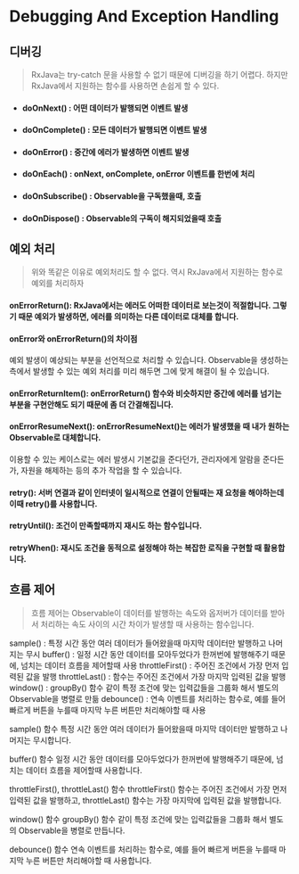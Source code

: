 # Debugging And Exception Handling
>

## 디버깅
> RxJava는 try-catch 문을 사용할 수 없기 때문에 디버깅을 하기 어렵다.
하지만 RxJava에서 지원하는 함수를 사용하면 손쉽게 할 수 있다.

- #### doOnNext() : 어떤 데이터가 발행되면 이벤트 발생
- #### doOnComplete() : 모든 데이터가 발행되면 이벤트 발생
- #### doOnError() : 중간에 에러가 발생하면 이벤트 발생
- #### doOnEach() : onNext, onComplete, onError 이벤트를 한번에 처리
- #### doOnSubscribe() : Observable을 구독했을때, 호출
- #### doOnDispose() : Observable의 구독이 해지되었을때 호출

## 예외 처리
> 위와 똑같은 이유로 예외처리도 할 수 없다. 역시 RxJava에서 지원하는 함수로 예외를 처리하자

#### onErrorReturn(): RxJava에서는 에러도 어떠한 데이터로 보는것이 적절합니다. 그렇기 때문 예외가 발생하면, 에러를 의미하는 다른 데이터로 대체를 합니다.
#### onError와 onErrorReturn()의 차이점
예외 발생이 예상되는 부분을 선언적으로 처리할 수 있습니다.
Observable을 생성하는 측에서 발생할 수 있는 예외 처리를 미리 해두면 그에 맞게 해결이 될 수 있습니다.
#### onErrorReturnItem(): onErrorReturn() 함수와 비슷하지만 중간에 에러를 넘기는 부분을 구현안해도 되기 때문에 좀 더 간결해집니다.
#### onErrorResumeNext(): onErrorResumeNext()는 에러가 발생했을 때 내가 원하는 Observable로 대체합니다.
이용할 수 있는 케이스로는 에러 발생시 기본값을 준다던가, 관리자에게 알람을 준다든가, 자원을 해제하는 등의 추가 작업을 할 수 있습니다.

#### retry(): 서버 연결과 같이 인터넷이 일시적으로 연결이 안될때는 재 요청을 해야하는데 이때 retry()를 사용합니다.
#### retryUntil(): 조건이 만족할때까지 재시도 하는 함수입니다.
#### retryWhen(): 재시도 조건을 동적으로 설정해야 하는 복잡한 로직을 구현할 때 활용합니다.


## 흐름 제어
> 흐름 제어는 Observable이 데이터를 발행하는 속도와 옵저버가 데이터를 받아서 처리하는 속도 사이의 시간 차이가 발생할 때 사용하는 함수입니다.

sample() : 특정 시간 동안 여러 데이터가 들어왔을때 마지막 데이터만 발행하고 나머지는 무시
buffer() : 일정 시간 동안 데이터를 모아두었다가 한꺼번에 발행해주기 때문에, 넘치는 데이터 흐름을 제어할때 사용
throttleFirst() : 주어진 조건에서 가장 먼저 입력된 값을 발행
throttleLast() : 함수는 주어진 조건에서 가장 마지막 입력된 값을 발행
window() : groupBy() 함수 같이 특정 조건에 맞는 입력값들을 그룹화 해서 별도의 Observable을 병렬로 만듦
debounce() : 연속 이벤트를 처리하는 함수로, 예를 들어 빠르게 버튼을 누를때 마지막 누른 버튼만 처리해야할 때 사용














sample() 함수
특정 시간 동안 여러 데이터가 들어왔을때 마지막 데이터만 발행하고 나머지는 무시합니다.




buffer() 함수
일정 시간 동안 데이터를 모아두었다가 한꺼번에 발행해주기 때문에, 넘치는 데이터 흐름을 제어할때 사용합니다.



throttleFirst(), throttleLast() 함수
throttleFirst() 함수는 주어진 조건에서 가장 먼저 입력된 값을 발행하고, throttleLast() 함수는 가장 마지막에 입력된 값을 발행합니다.




window() 함수
groupBy() 함수 같이 특정 조건에 맞는 입력값들을 그룹화 해서 별도의 Observable을 병렬로 만듭니다.




debounce() 함수
연속 이벤트를 처리하는 함수로, 예를 들어 빠르게 버튼을 누를때 마지막 누른 버튼만 처리해야할 때 사용합니다.